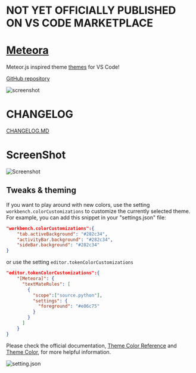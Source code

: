 # NOT YET OFFICIALLY PUBLISHED ON VS CODE MARKETPLACE

# [Meteora]()

Meteor.js inspired theme [themes]() for VS Code!

[GitHub repository](https://github.com/BHesseldieck/Meteora-Theme)


![screenshot]()


# CHANGELOG

[CHANGELOG.MD](https://github.com/BHesseldieck/Meteora-Theme/blob/master/CHANGELOG.md)

# ScreenShot

![Screenshot]()

## Tweaks &  theming

If you want to play around with new colors, use the setting
`workbench.colorCustomizations` to customize the currently selected theme. For
example, you can add this snippet in your "settings.json" file:

```json
"workbench.colorCustomizations":{
    "tab.activeBackground": "#282c34",
    "activityBar.background": "#282c34",
    "sideBar.background": "#282c34"
}
```

or use the setting `editor.tokenColorCustomizations`

```json
"editor.tokenColorCustomizations":{
    "[Meteora]": {
      "textMateRules": [
        {
          "scope":["source.python"],
          "settings": {
            "foreground": "#e06c75"
          }
        }
      ]
    }
}
```

Please check the official documentation,
[Theme Color Reference](https://code.visualstudio.com/docs/getstarted/theme-color-reference) and
[Theme Color](https://code.visualstudio.com/docs/getstarted/themes), for more helpful information.


![setting.json]()
